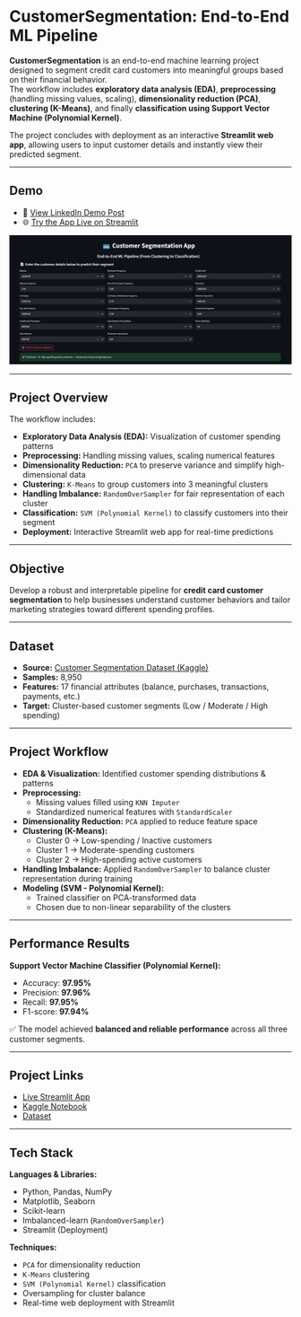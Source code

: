 # **CustomerSegmentation: End-to-End ML Pipeline**

**CustomerSegmentation** is an end-to-end machine learning project designed to segment credit card customers into meaningful groups based on their financial behavior.  
The workflow includes **exploratory data analysis (EDA)**, **preprocessing** (handling missing values, scaling), **dimensionality reduction (PCA)**, **clustering (K-Means)**, and finally **classification using Support Vector Machine (Polynomial Kernel)**.  

The project concludes with deployment as an interactive **Streamlit web app**, allowing users to input customer details and instantly view their predicted segment.  

---

## **Demo**

- 🎥 [View LinkedIn Demo Post](https://www.linkedin.com/posts/rawan-alwadeya-17948a305_machinelearning-customersegmentation-clustering-activity-7366848369752801280-4srU?utm_source=share&utm_medium=member_desktop&rcm=ACoAAE3YzG0BAZw48kimDDr_guvq8zXgSjDgk_I)  
- 🌐 [Try the App Live on Streamlit](https://customersegmentation-xt7vbctp6slquksrnvdk9t.streamlit.app/)  

![App Demo](https://github.com/rawan-alwadiya/CustomerSegmentation/blob/main/CustomerSegmentation.png)

---

## **Project Overview**

The workflow includes:  
- **Exploratory Data Analysis (EDA):** Visualization of customer spending patterns  
- **Preprocessing:** Handling missing values, scaling numerical features  
- **Dimensionality Reduction:** `PCA` to preserve variance and simplify high-dimensional data  
- **Clustering:** `K-Means` to group customers into 3 meaningful clusters  
- **Handling Imbalance:** `RandomOverSampler` for fair representation of each cluster  
- **Classification:** `SVM (Polynomial Kernel)` to classify customers into their segment  
- **Deployment:** Interactive Streamlit web app for real-time predictions  

---

## **Objective**

Develop a robust and interpretable pipeline for **credit card customer segmentation** to help businesses understand customer behaviors and tailor marketing strategies toward different spending profiles.  

---

## **Dataset**

- **Source:** [Customer Segmentation Dataset (Kaggle)](https://www.kaggle.com/datasets/mahnazarjmand/customer-segmentation)  
- **Samples:** 8,950  
- **Features:** 17 financial attributes (balance, purchases, transactions, payments, etc.)  
- **Target:** Cluster-based customer segments (Low / Moderate / High spending)  

---

## **Project Workflow**

- **EDA & Visualization:** Identified customer spending distributions & patterns  
- **Preprocessing:**  
  - Missing values filled using `KNN Imputer`  
  - Standardized numerical features with `StandardScaler`  
- **Dimensionality Reduction:** `PCA` applied to reduce feature space  
- **Clustering (K-Means):**  
  - Cluster 0 → Low-spending / Inactive customers  
  - Cluster 1 → Moderate-spending customers  
  - Cluster 2 → High-spending active customers  
- **Handling Imbalance:** Applied `RandomOverSampler` to balance cluster representation during training  
- **Modeling (SVM - Polynomial Kernel):**  
  - Trained classifier on PCA-transformed data  
  - Chosen due to non-linear separability of the clusters  

---

## **Performance Results**

**Support Vector Machine Classifier (Polynomial Kernel):**  
- Accuracy: **97.95%**  
- Precision: **97.96%**  
- Recall: **97.95%**  
- F1-score: **97.94%**  

✅ The model achieved **balanced and reliable performance** across all three customer segments.  

---

## **Project Links**

- [Live Streamlit App](https://customersegmentation-xt7vbctp6slquksrnvdk9t.streamlit.app/)  
- [Kaggle Notebook](https://www.kaggle.com/code/rawanalwadeya/customersegmentation-end-to-end-ml-pipeline)  
- [Dataset](https://www.kaggle.com/datasets/mahnazarjmand/customer-segmentation)  

---

## **Tech Stack**

**Languages & Libraries:**  
- Python, Pandas, NumPy  
- Matplotlib, Seaborn  
- Scikit-learn  
- Imbalanced-learn (`RandomOverSampler`)  
- Streamlit (Deployment)  

**Techniques:**  
- `PCA` for dimensionality reduction  
- `K-Means` clustering  
- `SVM (Polynomial Kernel)` classification  
- Oversampling for cluster balance  
- Real-time web deployment with Streamlit  

